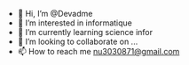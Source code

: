 - 👋 Hi, I’m @Devadme
- 👀 I’m interested in informatique
- 🌱 I’m currently learning science infor
- 💞️ I’m looking to collaborate on ...
- 📫 How to reach me nu3030871@gmail.com

<!---
Devadme/Devadme is a ✨ special ✨ repository because its `README.md` (this file) appears on your GitHub profile.
You can click the Preview link to take a look at your changes.
--->
